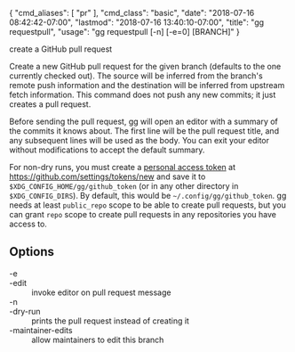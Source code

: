 {
    "cmd_aliases": [
        "pr"
    ],
    "cmd_class": "basic",
    "date": "2018-07-16 08:42:42-07:00",
    "lastmod": "2018-07-16 13:40:10-07:00",
    "title": "gg requestpull",
    "usage": "gg requestpull [-n] [-e=0] [BRANCH]"
}

create a GitHub pull request

<!--more-->

Create a new GitHub pull request for the given branch (defaults to the
one currently checked out). The source will be inferred from the
branch's remote push information and the destination will be inferred
from upstream fetch information. This command does not push any new
commits; it just creates a pull request.

Before sending the pull request, gg will open an editor with a summary
of the commits it knows about. The first line will be the pull request
title, and any subsequent lines will be used as the body. You can exit
your editor without modifications to accept the default summary.

For non-dry runs, you must create a [personal access token][] at
https://github.com/settings/tokens/new and save it to
`$XDG_CONFIG_HOME/gg/github_token` (or in any other directory
in `$XDG_CONFIG_DIRS`). By default, this would be
`~/.config/gg/github_token`. gg needs at least `public_repo` scope
to be able to create pull requests, but you can grant `repo` scope to
create pull requests in any repositories you have access to.

[personal access token]: https://help.github.com/articles/creating-a-personal-access-token-for-the-command-line/

## Options

<dl class="flag_list">
	<dt>-e</dt>
	<dt>-edit</dt>
	<dd>invoke editor on pull request message</dd>
	<dt>-n</dt>
	<dt>-dry-run</dt>
	<dd>prints the pull request instead of creating it</dd>
	<dt>-maintainer-edits</dt>
	<dd>allow maintainers to edit this branch</dd>
</dl>

